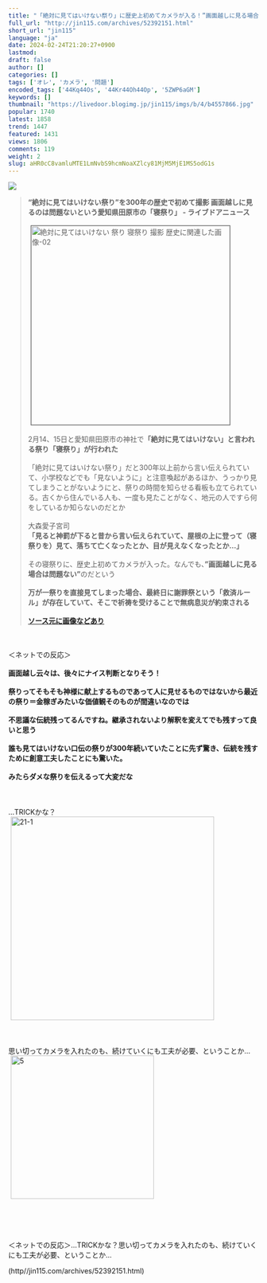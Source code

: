 ```yaml
---
title: "「絶対に見てはいけない祭り」に歴史上初めてカメラが入る！”画面越しに見る場合は問題なし”だが、閲覧は自己責任で "
full_url: "http://jin115.com/archives/52392151.html"
short_url: "jin115"
language: "ja"
date: 2024-02-24T21:20:27+0900
lastmod: 
draft: false
author: []
categories: []
tags: ['オレ', 'カメラ', '問題']
encoded_tags: ['44Kq44Os', '44Kr44Oh44Op', '5ZWP6aGM']
keywords: []
thumbnail: "https://livedoor.blogimg.jp/jin115/imgs/b/4/b4557866.jpg"
popular: 1740
latest: 1858
trend: 1447
featured: 1431
views: 1806
comments: 119
weight: 2
slug: aHR0cC8vamluMTE1LmNvbS9hcmNoaXZlcy81MjM5MjE1MS5odG1s
---
```


![](https://livedoor.blogimg.jp/jin115/imgs/b/4/b4557866.jpg)

<div><a name='more'></a> <blockquote><b>“絶対に見てはいけない祭り”を300年の歴史で初めて撮影 画面越しに見るのは問題ないという愛知県田原市の「寝祭り」 - ライブドアニュース</b><br> <br> <img src='https//livedoor.blogimg.jp/jin115/imgs/2/3/23365136.png' width='400' border='1' hspace='5' class='pict' alt='絶対に見てはいけない 祭り 寝祭り 撮影 歴史に関連した画像-02'><br> <br> 2月14、15日と愛知県田原市の神社で<b>「絶対に見てはいけない」と言われる祭り「寝祭り」が行われた</b><br> <br> 「絶対に見てはいけない祭り」だと300年以上前から言い伝えられていて、小学校などでも「見ないように」と注意喚起があるほか、うっかり見てしまうことがないようにと、祭りの時間を知らせる看板も立てられている。古くから住んでいる人も、一度も見たことがなく、地元の人ですら何をしているか知らないのだとか<br> <br> 大森愛子宮司<br> <b>「見ると神罰が下ると昔から言い伝えられていて、屋根の上に登って（寝祭りを）見て、落ちて亡くなったとか、目が見えなくなったとか…」</b><br> <br> その寝祭りに、歴史上初めてカメラが入った。なんでも、<b>”画面越しに見る場合は問題ない”</b>のだという<br> <br> <b>万が一祭りを直接見てしまった場合、最終日に謝罪祭という「救済ルール」が存在していて、そこで祈祷を受けることで無病息災が約束される</b><br> <br> <a href='https//news.livedoor.com/article/detail/25930773/' target='_blank'><b>ソース元に画像などあり</b></a></blockquote><br> <br> ＜ネットでの反応＞<br> <br> <b>画面越し云々は、後々にナイス判断となりそう！</b><br> <br> <b>祭りってそもそも神様に献上するものであって人に見せるものではないから最近の祭り＝金稼ぎみたいな価値観そのものが間違いなのでは</b><br> <br> <b>不思議な伝統残ってるんですね。継承されないより解釈を変えてでも残すって良いと思う</b><br> <br> <b>誰も見てはいけない口伝の祭りが300年続いていたことに先ず驚き、伝統を残すために創意工夫したことにも驚いた。</b><br> <br> <b>みたらダメな祭りを伝えるって大変だな</b><br> <br> <br> <br> …TRICKかな？<br> <img src='https//livedoor.blogimg.jp/jin115/imgs/d/0/d0bcc361.gif' alt='21-1' width='409' border='0' hspace='5' class='pict'><br> <br> <br> <br> 思い切ってカメラを入れたのも、続けていくにも工夫が必要、ということか…<br> <img src='https//livedoor.blogimg.jp/jin115/imgs/8/2/82da10c9.gif' alt='5' width='288' border='0' hspace='5' class='pict'><br> <br> <br> <br> <br> <p>＜ネットでの反応＞…TRICKかな？思い切ってカメラを入れたのも、続けていくにも工夫が必要、ということか…</p></div>

(http//jin115.com/archives/52392151.html)
